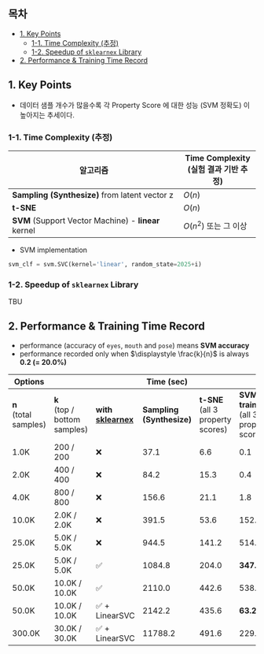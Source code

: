 ## 목차

* [1. Key Points](#1-key-points)
  * [1-1. Time Complexity (추정)](#1-1-time-complexity-추정) 
  * [1-2. Speedup of ```sklearnex``` Library](#1-2-speedup-of-sklearnex-library)
* [2. Performance & Training Time Record](#2-performance--training-time-record)

## 1. Key Points

* 데이터 샘플 개수가 많을수록 각 Property Score 에 대한 성능 (SVM 정확도) 이 높아지는 추세이다.

### 1-1. Time Complexity (추정)

| 알고리즘                                                 | Time Complexity<br>(실험 결과 기반 추정) |
|------------------------------------------------------|----------------------------------|
| **Sampling (Synthesize)** from latent vector z       | $O(n)$                           |
| **t-SNE**                                            | $O(n)$                           |
| **SVM** (Support Vector Machine) - **linear** kernel | $O(n^2)$ 또는 그 이상                 |

* SVM implementation

```python
svm_clf = svm.SVC(kernel='linear', random_state=2025+i)
```

### 1-2. Speedup of ```sklearnex``` Library

TBU

## 2. Performance & Training Time Record

* performance (accuracy of ```eyes```, ```mouth``` and ```pose```) means **SVM accuracy**
* performance recorded only when $\displaystyle \frac{k}{n}$ is always **0.2 (= 20.0%)**

| Options                  |                                 |                                                                                                                      | Time (sec)                |                                      |                                             | Performance                    |                                 |                                |
|--------------------------|---------------------------------|----------------------------------------------------------------------------------------------------------------------|---------------------------|--------------------------------------|---------------------------------------------|--------------------------------|---------------------------------|--------------------------------|
| **n**<br>(total samples) | **k**<br>(top / bottom samples) | **with [sklearnex](https://medium.com/intel-analytics-software/from-hours-to-minutes-600x-faster-svm-647f904c31ae)** | **Sampling (Synthesize)** | **t-SNE**<br>(all 3 property scores) | **SVM training**<br>(all 3 property scores) | **```eyes``` acc.<br>(0 ~ 1)** | **```mouth``` acc.<br>(0 ~ 1)** | **```pose``` acc.<br>(0 ~ 1)** |
| 1.0K                     | 200 / 200                       | ❌                                                                                                                    | 37.1                      | 6.6                                  | 0.1                                         | 0.6750                         | 0.7375                          | 0.6250                         |
| 2.0K                     | 400 / 400                       | ❌                                                                                                                    | 84.2                      | 15.3                                 | 0.4                                         | 0.5938                         | 0.6875                          | 0.6625                         |
| 4.0K                     | 800 / 800                       | ❌                                                                                                                    | 156.6                     | 21.1                                 | 1.8                                         | 0.6750                         | 0.7156                          | 0.7344                         |
| 10.0K                    | 2.0K / 2.0K                     | ❌                                                                                                                    | 391.5                     | 53.6                                 | 152.2                                       | 0.7788                         | 0.8100                          | 0.7850                         |
| 25.0K                    | 5.0K / 5.0K                     | ❌                                                                                                                    | 944.5                     | 141.2                                | 514.6                                       | 0.8175                         | 0.8295                          | 0.8485                         |
| 25.0K                    | 5.0K / 5.0K                     | ✅                                                                                                                    | 1084.8                    | 204.0                                | **347.6**                                   | 0.8150                         | 0.8110                          | 0.8385                         |
| 50.0K                    | 10.0K / 10.0K                   | ✅                                                                                                                    | 2110.0                    | 442.6                                | 538.0                                       | 0.8472                         | 0.8260                          | 0.8538                         |
| 50.0K                    | 10.0K / 10.0K                   | ✅ + LinearSVC                                                                                                        | 2142.2                    | 435.6                                | **63.2**                                    | 0.8200                         | 0.8245                          | 0.8410                         |
| 300.0K                   | 30.0K / 30.0K                   | ✅ + LinearSVC                                                                                                        | 11788.2                   | 491.6                                | 229.6                                       |                                |                                 |                                |